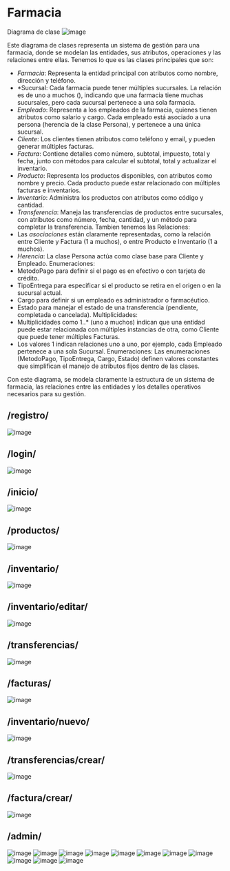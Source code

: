 # Farmacia

Diagrama de clase 
![image](https://github.com/user-attachments/assets/8efb4364-177d-47ea-a5d9-b4aa67b21acb)

Este diagrama de clases representa un sistema de gestión para una farmacia, donde se modelan las entidades, sus atributos, operaciones y las relaciones entre ellas.
Tenemos lo que es las clases principales que son:
- *Farmacia*: Representa la entidad principal con atributos como nombre, dirección y teléfono.
- *Sucursal: Cada farmacia puede tener múltiples sucursales. La relación es de uno a muchos (), indicando que una farmacia tiene muchas sucursales, pero cada sucursal pertenece a una sola farmacia.
- *Empleado*: Representa a los empleados de la farmacia, quienes tienen atributos como salario y cargo. Cada empleado está asociado a una persona (herencia de la clase Persona), y pertenece a una única sucursal.
- *Cliente*: Los clientes tienen atributos como teléfono y email, y pueden generar múltiples facturas.
- *Factura*: Contiene detalles como número, subtotal, impuesto, total y fecha, junto con métodos para calcular el subtotal, total y actualizar el inventario.
- *Producto*: Representa los productos disponibles, con atributos como nombre y precio. Cada producto puede estar relacionado con múltiples facturas e inventarios.
- *Inventario*: Administra los productos con atributos como código y cantidad.
- *Transferencia*: Maneja las transferencias de productos entre sucursales, con atributos como número, fecha, cantidad, y un método para completar la transferencia.
Tambien tenemos las Relaciones:
- Las *asociaciones* están claramente representadas, como la relación entre Cliente y Factura (1 a muchos), o entre Producto e Inventario (1 a muchos).
- *Herencia*: La clase Persona actúa como clase base para Cliente y Empleado.
Enumeraciones:
- MetodoPago para definir si el pago es en efectivo o con tarjeta de crédito.
- TipoEntrega para especificar si el producto se retira en el origen o en la sucursal actual.
- Cargo para definir si un empleado es administrador o farmacéutico.
- Estado para manejar el estado de una transferencia (pendiente, completada o cancelada).
Multiplicidades:
- Multiplicidades como 1..* (uno a muchos) indican que una entidad puede estar relacionada con múltiples instancias de otra, como Cliente que puede tener múltiples Facturas.
- Los valores 1 indican relaciones uno a uno, por ejemplo, cada Empleado pertenece a una sola Sucursal.
Enumeraciones: Las enumeraciones (MetodoPago, TipoEntrega, Cargo, Estado) definen valores constantes que simplifican el manejo de atributos fijos dentro de las clases.

Con este diagrama, se modela claramente la estructura de un sistema de farmacia, las relaciones entre las entidades y los detalles operativos necesarios para su gestión.

## /registro/
![image](https://github.com/user-attachments/assets/a6643467-8286-4cda-baaa-0388407b2670)
## /login/
![image](https://github.com/user-attachments/assets/0962b994-f418-4a40-aa13-c6397086238c) 
## /inicio/
![image](https://github.com/user-attachments/assets/528708fd-d818-4a1d-8e62-fab80c9dc177)
## /productos/
![image](https://github.com/user-attachments/assets/0a113866-6bbf-4f30-80cb-3fe3b6627697)
## /inventario/
![image](https://github.com/user-attachments/assets/0c03f8c5-a7af-4330-afb5-e337cf7b8651)
## /inventario/editar/
![image](https://github.com/user-attachments/assets/a660484a-7fa7-4dbb-803a-952fd86773db)
## /transferencias/
![image](https://github.com/user-attachments/assets/b3450bdb-88ca-479a-98dd-5ff3abbc4beb)
## /facturas/
![image](https://github.com/user-attachments/assets/51b978d1-505c-4832-9906-cb2cfaca456d)
## /inventario/nuevo/
![image](https://github.com/user-attachments/assets/b4dabbb0-dc73-4ed1-948f-d728e14c698e)
## /transferencias/crear/
![image](https://github.com/user-attachments/assets/f130d1a9-a0f8-4554-9289-4b61ede342c0)
## /factura/crear/
![image](https://github.com/user-attachments/assets/7f19fdd8-dfee-4292-8546-1e162dc4ec77)

## /admin/
![image](https://github.com/user-attachments/assets/56b9e134-acd3-4d3c-8b5f-51ddb0def718)
![image](https://github.com/user-attachments/assets/0b085fd0-d156-417c-9bb8-d3bff4d8d5e5)
![image](https://github.com/user-attachments/assets/e324543b-97b3-48ed-83cf-b257e5fd0f1a)
![image](https://github.com/user-attachments/assets/28dea1b2-d6f5-4c94-b0d3-28d56fd72b91)
![image](https://github.com/user-attachments/assets/0f3c3354-76e8-41a0-a37e-a93ae21c8f20)
![image](https://github.com/user-attachments/assets/e6829afe-7656-43f0-892d-b9c96f0241af)
![image](https://github.com/user-attachments/assets/61f7181a-7c35-442b-9799-3b0183d2b780)
![image](https://github.com/user-attachments/assets/56e419ab-3986-4be4-ac37-4aa6dfed2a92)
![image](https://github.com/user-attachments/assets/ed24acfb-7a7a-4910-b1cf-3ae384ea6a00)
![image](https://github.com/user-attachments/assets/cd210acf-4d93-4751-9735-de1106b0ae4a)
![image](https://github.com/user-attachments/assets/60319d85-da71-4dac-9fdc-3a430e8ac7fa)


